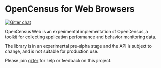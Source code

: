 # OpenCensus for Web Browsers
[![Gitter chat][gitter-image]][gitter-url]

OpenCensus Web is an experimental implementation of OpenCensus, a toolkit for
collecting application performance and behavior monitoring data.

The library is in an experimental pre-alpha stage and the API is subject to
change, and is not suitable for production use.

Please join [gitter](https://gitter.im/census-instrumentation/Lobby) for help or feedback on this
project.

[gitter-image]: https://badges.gitter.im/census-instrumentation/lobby.svg
[gitter-url]: https://gitter.im/census-instrumentation/lobby?utm_source=badge&utm_medium=badge&utm_campaign=pr-badge&utm_content=badge

